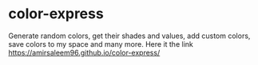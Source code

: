# color-express

Generate random colors, get their shades and values, add custom colors, save colors to my space and many more.
Here it the link https://amirsaleem96.github.io/color-express/
